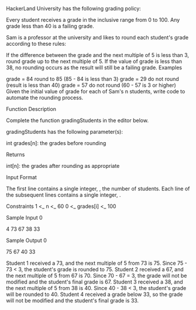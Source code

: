 HackerLand University has the following grading policy:

Every student receives a grade in the inclusive range from 0 to 100.
Any grade less than 40 is a failing grade.

Sam is a professor at the university and likes to round each student's grade according to these rules:

If the difference between the grade and the next multiple of 5 is less than 3, round grade up to the next multiple of 5.
If the value of grade is less than 38, no rounding occurs as the result will still be a failing grade.
Examples

grade = 84 round to 85 (85 - 84 is less than 3)
grade = 29 do not round (result is less than 40)
grade = 57 do not round (60 - 57 is 3 or higher)
Given the initial value of grade for each of Sam's n students, write code to automate the rounding process.

Function Description

Complete the function gradingStudents in the editor below.

gradingStudents has the following parameter(s):

int grades[n]: the grades before rounding

Returns

int[n]: the grades after rounding as appropriate

Input Format

The first line contains a single integer, , the number of students.
Each line  of the  subsequent lines contains a single integer, .

Constraints
1 <_ n <_ 60
0 <_ grades[i] <_ 100

Sample Input 0

4
73
67
38
33

Sample Output 0

75
67
40
33

Student 1 received a 73, and the next multiple of 5 from 73 is 75. Since 75 - 73 < 3, the student's grade is rounded to 75.
Student 2 received a 67, and the next multiple of 5 from 67 is 70. Since 70 - 67 = 3, the grade will not be modified and the student's final grade is 67.
Student 3 received a 38, and the next multiple of 5 from 38 is 40. Since 40 - 38 < 3, the student's grade will be rounded to 40.
Student 4 received a grade below 33, so the grade will not be modified and the student's final grade is 33.